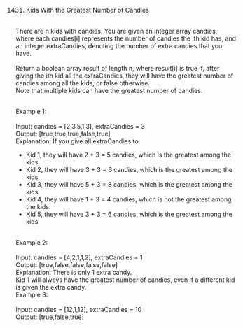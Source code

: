 1431. Kids With the Greatest Number of Candies<br>
<br>
There are n kids with candies. You are given an integer array candies, where each candies[i] represents the number of candies the ith kid has, and an integer extraCandies, denoting the number of extra candies that you have.<br>
<br>
Return a boolean array result of length n, where result[i] is true if, after giving the ith kid all the extraCandies, they will have the greatest number of candies among all the kids, or false otherwise.
<br>
Note that multiple kids can have the greatest number of candies.<br>
<br>
 

Example 1:<br>
<br>
Input: candies = [2,3,5,1,3], extraCandies = 3<br>
Output: [true,true,true,false,true] <br>
Explanation: If you give all extraCandies to:<br>
- Kid 1, they will have 2 + 3 = 5 candies, which is the greatest among the kids.<br>
- Kid 2, they will have 3 + 3 = 6 candies, which is the greatest among the kids.<br>
- Kid 3, they will have 5 + 3 = 8 candies, which is the greatest among the kids.<br>
- Kid 4, they will have 1 + 3 = 4 candies, which is not the greatest among the kids.<br>
- Kid 5, they will have 3 + 3 = 6 candies, which is the greatest among the kids.<br>
<br>
Example 2:<br>
<br>
Input: candies = [4,2,1,1,2], extraCandies = 1<br>
Output: [true,false,false,false,false] <br>
Explanation: There is only 1 extra candy.<br>
Kid 1 will always have the greatest number of candies, even if a different kid is given the extra candy.<br>
Example 3:<br>
<br>
Input: candies = [12,1,12], extraCandies = 10<br>
Output: [true,false,true]<br>
